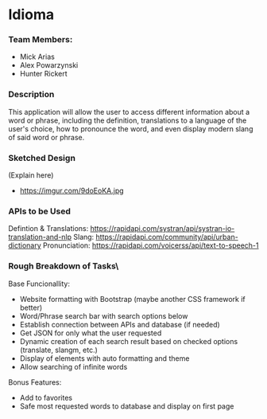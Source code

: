 # Idioma

### Team Members:
  - Mick Arias
  - Alex Powarzynski
  - Hunter Rickert
  
### Description
This application will allow the user to access different information about a word or phrase, including the definition, translations to a language of the user's choice, how to pronounce the word, and even display modern slang of said word or phrase.

### Sketched Design
(Explain here)
- https://imgur.com/9doEoKA.jpg

### APIs to be Used
Defintion & Translations: https://rapidapi.com/systran/api/systran-io-translation-and-nlp
Slang: https://rapidapi.com/community/api/urban-dictionary
Pronunciation: https://rapidapi.com/voicerss/api/text-to-speech-1

### Rough Breakdown of Tasks\
Base Funcionallity:
- Website formatting with Bootstrap (maybe another CSS framework if better)
- Word/Phrase search bar with search options below
- Establish connection between APIs and database (if needed)
- Get JSON for only what the user requested
- Dynamic creation of each search result based on checked options (translate, slangm, etc.)
- Display of elements with auto formatting and theme
- Allow searching of infinite words

Bonus Features:
- Add to favorites
- Safe most requested words to database and display on first page


  
